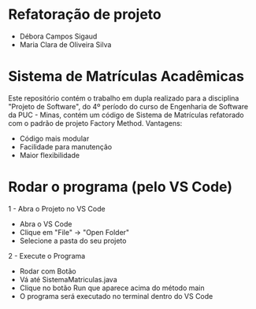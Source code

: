# Refatoração de projeto

* Débora Campos Sigaud
* Maria Clara de Oliveira Silva

# Sistema de Matrículas Acadêmicas 
Este repositório contém o trabalho em dupla realizado para a disciplina "Projeto de Software", do 4º período do curso de Engenharia de Software da PUC - Minas, contém um código de Sistema de Matrículas refatorado com o padrão de projeto Factory Method.
Vantagens:
- Código mais modular 
- Facilidade para manutenção 
- Maior flexibilidade

# Rodar o programa (pelo VS Code)
1 - Abra o Projeto no VS Code
- Abra o VS Code
- Clique em "File" → "Open Folder"
- Selecione a pasta do seu projeto

2 - Execute o Programa
- Rodar com Botão
- Vá até SistemaMatriculas.java
- Clique no botão Run que aparece acima do método main
- O programa será executado no terminal dentro do VS Code
